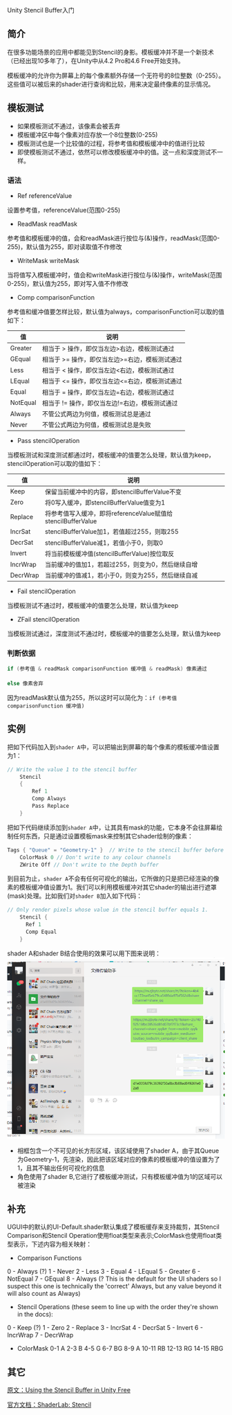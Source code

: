 Unity Stencil Buffer入门


## 简介

在很多功能场景的应用中都能见到Stencil的身影。模板缓冲并不是一个新技术（已经出现10多年了），在Unity中从4.2 Pro和4.6 Free开始支持。

模板缓冲的允许你为屏幕上的每个像素额外存储一个无符号的8位整数（0-255）。这些值可以被后来的shader进行查询和比较，用来决定最终像素的显示情况。

## 模板测试
- 如果模板测试不通过，该像素会被丢弃
- 模板缓冲区中每个像素对应存放一个8位整数(0-255)
- 模板测试也是一个比较值的过程，将参考值和模板缓冲中的值进行比较
- 即使模板测试不通过，依然可以修改模板缓冲中的值。这一点和深度测试不一样。

### 语法
- Ref referenceValue

设置参考值，referenceValue(范围0-255)
- ReadMask readMask

参考值和模板缓冲的值，会和readMask进行按位与(&)操作，readMask(范围0-255)，默认值为255，即对读取值不作修改
- WriteMask writeMask

当将值写入模板缓冲时，值会和writeMask进行按位与(&)操作，writeMask(范围0-255)，默认值为255，即对写入值不作修改
- Comp comparisonFunction

参考值和缓冲值要怎样比较，默认值为always，comparisonFunction可以取的值如下：

|  值   | 说明  |
|  ----  | ----  |
|  Greater  | 相当于 > 操作，即仅当左边>右边，模板测试通过  |
|  GEqual  | 相当于 >= 操作，即仅当左边>=右边，模板测试通过  |
|  Less  | 相当于 < 操作，即仅当左边<右边，模板测试通过  |
|  LEqual  | 相当于 <= 操作，即仅当左边<=右边，模板测试通过  |
|  Equal  | 相当于 = 操作，即仅当左边=右边，模板测试通过  |
|  NotEqual  | 相当于 != 操作，即仅当左边!=右边，模板测试通过  |
|  Always  | 不管公式两边为何值，模板测试总是通过  |
|  Never  | 不管公式两边为何值，模板测试总是失败  |

- Pass stencilOperation

当模板测试和深度测试都通过时，模板缓冲的值要怎么处理，默认值为keep，stencilOperation可以取的值如下：

|  值   | 说明  |
|  ----  | ----  |
|  Keep  | 保留当前缓冲中的内容，即stencilBufferValue不变  |
|  Zero  | 将0写入缓冲，即stencilBufferValue值变为1  |
|  Replace  | 将参考值写入缓冲，即将referenceValue赋值给stencilBufferValue  |
|  IncrSat  | stencilBufferValue加1，若值超过255，则取255  |
|  DecrSat  | stencilBufferValue减1，若值小于0，则取0  |
|  Invert  | 将当前模板缓冲值(stencilBufferValue)按位取反  |
|  IncrWrap  | 当前缓冲的值加1，若超过255，则变为0，然后继续自增  |
|  DecrWrap  | 当前缓冲的值减1，若小于0，则变为255，然后继续自减  |

- Fail stencilOperation

当模板测试不通过时，模板缓冲的值要怎么处理，默认值为keep

- ZFail stencilOperation

当模板测试通过，深度测试不通过时，模板缓冲的值要怎么处理，默认值为keep


### 判断依据
```csharp
if (参考值 & readMask comparisonFunction 缓冲值 & readMask) 像素通过

else 像素舍弃
```

因为readMask默认值为255，所以这时可以简化为：``if (参考值 comparisonFunction 缓冲值)``


## 实例
把如下代码加入到``shader A``中，可以把输出到屏幕的每个像素的模板缓冲值设置为1：
```c
// Write the value 1 to the stencil buffer
	Stencil
	{
		Ref 1
		Comp Always
		Pass Replace
	}
```

把如下代码继续添加到``shader A``中，让其具有mask的功能，它本身不会往屏幕绘制任何东西，只是通过设置模板mask来控制其它shader绘制的像素：
```c
Tags { "Queue" = "Geometry-1" }  // Write to the stencil buffer before drawing any geometry to the screen
    ColorMask 0 // Don't write to any colour channels
    ZWrite Off // Don't write to the Depth buffer
```

到目前为止，``shader A``不会有任何可视化的输出，它所做的只是把已经渲染的像素的模板缓冲值设置为1。我们可以利用模板缓冲对其它shader的输出进行遮罩(mask)处理。比如我们对``shader B``加入如下代码：
```c
// Only render pixels whose value in the stencil buffer equals 1.
    Stencil {
      Ref 1
      Comp Equal
    }
```

shader A和shader B结合使用的效果可以用下图来说明：
![](https://raw.githubusercontent.com/iningwei/SelfPictureHost/master/Blog/20201014164430.png)

- 相框包含一个不可见的长方形区域，该区域使用了shader A，由于其Queue为Geometry-1，先渲染，因此把该区域对应的像素的模板缓冲的值设置为了1，且其不输出任何可视化的信息
- 角色使用了shader B,它进行了模板缓冲测试，只有模板缓冲值为1的区域可以被渲染


## 补充
UGUI中的默认的UI-Default.shader默认集成了模板缓存来支持裁剪，其Stencil Comparison和Stencil Operation使用float类型来表示;ColorMask也使用float类型表示，下述内容为相关映射：

- Comparison Functions

0 - Always (?)
1 - Never
2 - Less
3 - Equal
4 - LEqual
5 - Greater
6 - NotEqual
7 - GEqual
8 - Always (? This is the default for the UI shaders so I suspect this one is technically the 'correct' Always, but any value beyond it will also count as Always)

- Stencil Operations (these seem to line up with the order they're shown in the docs):

0 - Keep (?)
1 - Zero
2 - Replace
3 - IncrSat
4 - DecrSat
5 - Invert
6 - IncrWrap
7 - DecrWrap

- ColorMask
0-1 A
2-3 B
4-5 G
6-7 BG
8-9 A
10-11 RB
12-13 RG
14-15 RBG

## 其它
[原文：Using the Stencil Buffer in Unity Free](https://alastaira.wordpress.com/2014/12/27/using-the-stencil-buffer-in-unity-free/?utm_source=tuicool&utm_medium=referral)

[官方文档：ShaderLab: Stencil](https://docs.unity3d.com/Manual/SL-Stencil.html)